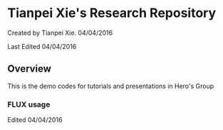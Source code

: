 # Tianpei Xie's Research Repository
Created by Tianpei Xie. 04/04/2016

Last Edited  04/04/2016

## Overview
This is the demo codes for tutorials and presentations in Hero's Group

### FLUX usage
Edited 04/04/2016


